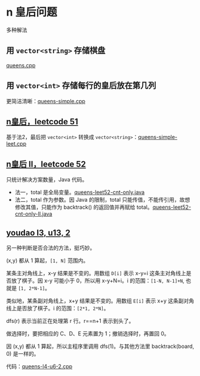 # n 皇后问题

多种解法

## 用 `vector<string>` 存储棋盘

[queens.cpp](code/queens.cpp)

## 用 `vector<int>` 存储每行的皇后放在第几列

更简洁清晰：[queens-simple.cpp](code/queens-simple.cpp)

## [n皇后，leetcode 51](https://leetcode.cn/problems/n-queens/)

基于法2，最后把 `vector<int>` 转换成 `vector<string>`：[queens-simple-leet.cpp](code/queens-simple-leet.cpp)

## [n皇后 II，leetcode 52](https://leetcode.cn/problems/n-queens-ii)

只统计解决方案数量，Java 代码。

* 法一，total 是全局变量。[queens-leet52-cnt-only.java](code/queens-leet52-cnt-only.java)
* 法二，total 作为参数。因 Java 的限制，total 只能传值，不能传引用，故想修改其值，只能作为 backtrack() 的返回值并再赋给 total。[queens-leet52-cnt-only-II.java](code/queens-leet52-cnt-only-II.java)

## [youdao l3, u13, 2](https://oj.youdao.com/course/13/74/1#/1/9416)

另一种判断是否合法的方法，挺巧妙。

(x,y) 都从 1 算起，`[1, N]` 范围内。

某条主对角线上，x-y 结果是不变的。用数组 `D[i]` 表示 x-y=i 这条主对角线上是否放了棋子。因 x-y 可能小于 0，所以用 x-y+N=i。i 的范围：`[1-N, N-1]+N`, 也就是 `[1, 2*N-1]`。

类似地，某条副对角线上，x+y 结果是不变的。用数组 `E[i]` 表示 x+y 这条副对角线上是否放了棋子。i 的范围：`[2*1, 2*N]`。

dfs(r) 表示当前正在处理第 r 行。r==n+1 表示到头了。

做选择时，要把相应的 C、D、E 元素置为 1；撤销选择时，再置回 0。 

因 (x,y) 都从 1 算起，所以主程序里调用 dfs(1)。与其他方法里 backtrack(board, 0) 是一样的。

代码：[queens-l4-u6-2.cpp](code/queens-l4-u6-2.cpp)